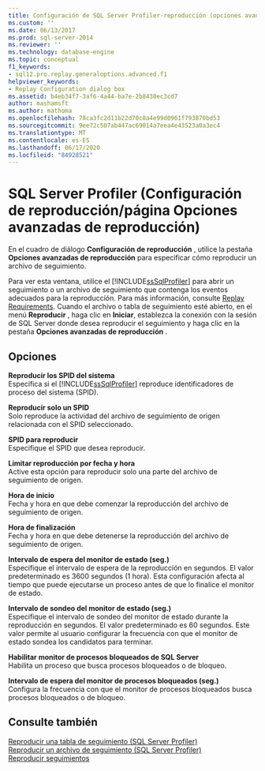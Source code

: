```yaml
---
title: Configuración de SQL Server Profiler-reproducción (opciones avanzadas de reproducción) | Microsoft Docs
ms.custom: ''
ms.date: 06/13/2017
ms.prod: sql-server-2014
ms.reviewer: ''
ms.technology: database-engine
ms.topic: conceptual
f1_keywords:
- sql12.pro.replay.generaloptions.advanced.f1
helpviewer_keywords:
- Replay Configuration dialog box
ms.assetid: b4eb34f7-3af6-4a44-ba7e-2b8430ec3cd7
author: mashamsft
ms.author: mathoma
ms.openlocfilehash: 78ca3fc2d11b22d70c8a4e99d0961f793870bd53
ms.sourcegitcommit: 9ee72c507ab447ac69014a7eea4e43523a0a3ec4
ms.translationtype: MT
ms.contentlocale: es-ES
ms.lasthandoff: 06/17/2020
ms.locfileid: "84928521"
---
```

# <a name="sql-server-profiler---replay-configuration-advanced-replay-options"></a>SQL Server Profiler (Configuración de reproducción/página Opciones avanzadas de reproducción)
  En el cuadro de diálogo **Configuración de reproducción** , utilice la pestaña **Opciones avanzadas de reproducción** para especificar cómo reproducir un archivo de seguimiento.  
  
 Para ver esta ventana, utilice el [!INCLUDE[ssSqlProfiler](../includes/sssqlprofiler-md.md)] para abrir un seguimiento o un archivo de seguimiento que contenga los eventos adecuados para la reproducción. Para más información, consulte [Replay Requirements](../tools/sql-server-profiler/replay-requirements.md). Cuando el archivo o tabla de seguimiento esté abierto, en el menú **Reproducir** , haga clic en **Iniciar**, establezca la conexión con la sesión de SQL Server donde desea reproducir el seguimiento y haga clic en la pestaña **Opciones avanzadas de reproducción** .  
  
## <a name="options"></a>Opciones  
 **Reproducir los SPID del sistema**  
 Especifica si el [!INCLUDE[ssSqlProfiler](../includes/sssqlprofiler-md.md)] reproduce identificadores de proceso del sistema (SPID).  
  
 **Reproducir solo un SPID**  
 Solo reproduce la actividad del archivo de seguimiento de origen relacionada con el SPID seleccionado.  
  
 **SPID para reproducir**  
 Especifique el SPID que desea reproducir.  
  
 **Limitar reproducción por fecha y hora**  
 Active esta opción para reproducir solo una parte del archivo de seguimiento de origen.  
  
 **Hora de inicio**  
 Fecha y hora en que debe comenzar la reproducción del archivo de seguimiento de origen.  
  
 **Hora de finalización**  
 Fecha y hora en que debe detenerse la reproducción del archivo de seguimiento de origen.  
  
 **Intervalo de espera del monitor de estado (seg.)**  
 Especifique el intervalo de espera de la reproducción en segundos. El valor predeterminado es 3600 segundos (1 hora). Esta configuración afecta al tiempo que puede ejecutarse un proceso antes de que lo finalice el monitor de estado.  
  
 **Intervalo de sondeo del monitor de estado (seg.)**  
 Especifique el intervalo de sondeo del monitor de estado durante la reproducción en segundos. El valor predeterminado es 60 segundos. Este valor permite al usuario configurar la frecuencia con que el monitor de estado sondea los candidatos para terminar.  
  
 **Habilitar monitor de procesos bloqueados de SQL Server**  
 Habilita un proceso que busca procesos bloqueados o de bloqueo.  
  
 **Intervalo de espera del monitor de procesos bloqueados (seg.)**  
 Configura la frecuencia con que el monitor de procesos bloqueados busca procesos bloqueados o de bloqueo.  
  
## <a name="see-also"></a>Consulte también  
 [Reproducir una tabla de seguimiento &#40;SQL Server Profiler&#41;](../tools/sql-server-profiler/replay-a-trace-table-sql-server-profiler.md)   
 [Reproducir un archivo de seguimiento &#40;SQL Server Profiler&#41;](../tools/sql-server-profiler/replay-a-trace-file-sql-server-profiler.md)   
 [Reproducir seguimientos](../tools/sql-server-profiler/replay-traces.md)  
  
  
